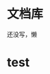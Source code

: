 <head>
    <meta charset="utf-8">
    <meta name="viewport" content="width=device-width, initial-scale=1.0">
    <title>文档库 | bujijam.ga</title>
</head>
<body style="max-width: 50em;margin: auto;">
    <h1>文档库</h1>
    <p>还没写，懒</p>
</body>

# test
